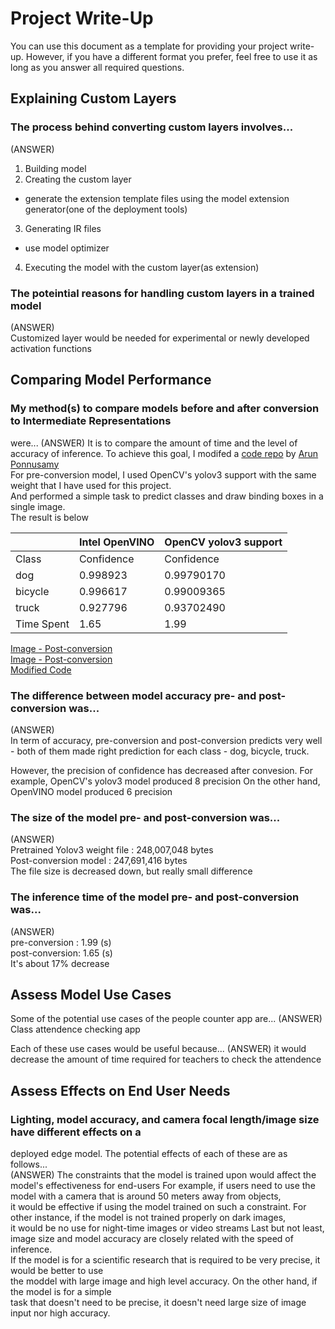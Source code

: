 # Project Write-Up

You can use this document as a template for providing your project write-up. However, if you
have a different format you prefer, feel free to use it as long as you answer all required
questions.

## Explaining Custom Layers

### The process behind converting custom layers involves...
(ANSWER)   
1. Building model  
2. Creating the custom layer  
  - generate the extension template files using the model extension generator(one of the deployment tools)  
3. Generating IR files
  - use model optimizer
4. Executing the model with the custom layer(as extension)

### The poteintial reasons for handling custom layers in a trained model
(ANSWER)   
Customized layer would be needed for experimental or newly developed activation functions


## Comparing Model Performance

### My method(s) to compare models before and after conversion to Intermediate Representations
were...
(ANSWER) 
It is to compare the amount of time and the level of accuracy of inference. To achieve this goal, I modifed a [code repo](https://github.com/arunponnusamy/object-detection-opencv) by [Arun Ponnusamy](http://www.arunponnusamy.com)  
For pre-conversion model, I used OpenCV's yolov3 support with the same weight that I have used for this project.  
And performed a simple task to predict classes and draw binding boxes in a single image.  
The result is below

 
|          |Intel OpenVINO      | OpenCV yolov3 support|
|----------|--------------------|----------------------|
|Class     | Confidence         | Confidence           |
|dog       |   0.998923         | 0.99790170           |
|bicycle   |   0.996617         | 0.99009365           |
|truck     |   0.927796         | 0.93702490           |
|Time Spent|   1.65             | 1.99                 |

[Image - Post-conversion](https://github.com/sijoonlee/intel_lot_dev_course/blob/master/nd131-openvino-fundamentals-project-starter/images/object-detection-pre-conversion.jpg)  
[Image - Post-conversion](https://github.com/sijoonlee/intel_lot_dev_course/blob/master/nd131-openvino-fundamentals-project-starter/images/object-detection-pre-conversion.jpg)    
[Modified Code](https://github.com/sijoonlee/intel_lot_dev_course/tree/master/references/object-detection-opencv)


### The difference between model accuracy pre- and post-conversion was...  
(ANSWER)  
In term of accuracy, pre-conversion and post-conversion predicts very well - both of them made right prediction for each class - dog, bicycle, truck.  

However, the precision of confidence has decreased after convesion.
For example, OpenCV's yolov3 model produced 8 precision
On the other hand, OpenVINO model produced 6 precision

### The size of the model pre- and post-conversion was...  
(ANSWER)  
Pretrained Yolov3 weight file : 248,007,048 bytes  
Post-conversion model : 247,691,416 bytes  
The file size is decreased down, but really small difference  

###  The inference time of the model pre- and post-conversion was...  
(ANSWER)  
pre-conversion : 1.99 (s)  
post-conversion: 1.65 (s)  
It's about 17% decrease  
  
## Assess Model Use Cases

Some of the potential use cases of the people counter app are...
(ANSWER) Class attendence checking app  

Each of these use cases would be useful because...
(ANSWER) it would decrease the amount of time required for teachers to check the attendence

## Assess Effects on End User Needs

### Lighting, model accuracy, and camera focal length/image size have different effects on a
deployed edge model. The potential effects of each of these are as follows...  
(ANSWER)
The constraints that the model is trained upon would affect the model's effectiveness for end-users
For example, if users need to use the model with a camera that is around 50 meters away from objects,  
it would be effective if using the model trained on such a constraint. 
For other instance, if the model is not trained properly on dark images,  
it would be no use for night-time images or video streams
Last but not least, image size and model accuracy are closely related with the speed of inference.  
If the model is for a scientific research that is required to be very precise, it would be better to use  
the moddel with large image and high level accuracy. On the other hand, if the model is for a simple  
task that doesn't need to be precise, it doesn't need large size of image input nor high accuracy.
